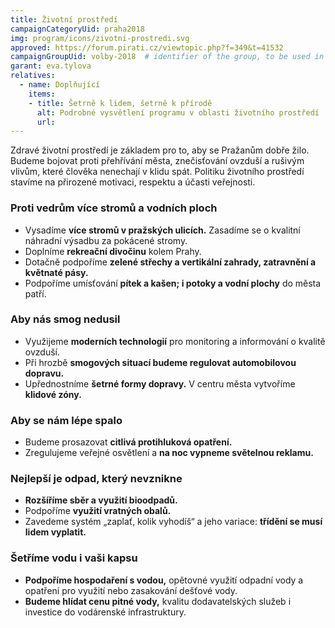 ```yaml
---
title: Životní prostředí
campaignCategoryUid: praha2018
img: program/icons/zivotni-prostredi.svg
approved: https://forum.pirati.cz/viewtopic.php?f=349&t=41532
campaignGroupUid: volby-2018  # identifier of the group, to be used in program point
garant: eva.tylova
relatives:
  - name: Doplňující
    items:
    - title: Šetrně k lidem, šetrně k přírodě
      alt: Podrobné vysvětlení programu v oblasti životního prostředí
      url: 
---
```


Zdravé životní prostředí je základem pro to, aby se Pražanům dobře žilo. Budeme
bojovat proti přehřívání města, znečisťování ovzduší a rušivým vlivům, které člověka
nenechají v klidu spát. Politiku životního prostředí stavíme na přirozené motivaci,
respektu a účasti veřejnosti.

### Proti vedrům více stromů a vodních ploch

* Vysadíme **více stromů v pražských ulicích.** Zasadíme se o kvalitní náhradní
výsadbu za pokácené stromy.
* Doplníme **rekreační divočinu** ​kolem Prahy.
* Dotačně podpoříme **zelené střechy a vertikální zahrady, zatravnění a květnaté pásy​.**
* Podpoříme umísťování **pítek a kašen; i potoky a vodní plochy** ​do města patří.

### Aby nás smog nedusil

* Využijeme **moderních technologií**​ pro monitoring a informování o kvalitě ovzduší.
* Při hrozbě **smogových situací budeme regulovat automobilovou dopravu​.**
* Upřednostníme **šetrné formy dopravy.** ​V centru města vytvoříme **klidové zóny​.**

### Aby se nám lépe spalo

* Budeme prosazovat **citlivá protihluková opatření.**
* Zregulujeme veřejné osvětlení a **na noc vypneme světelnou reklamu.**

### Nejlepší je odpad, který nevznikne

* **Rozšíříme sběr a využití bioodpadů.**
* Podpoříme **využití vratných obalů​.**
* Zavedeme systém „zaplať, kolik vyhodíš“ a jeho variace: **třídění se musí lidem vyplatit​.**

### Šetříme vodu i vaši kapsu

* **Podpoříme hospodaření s vodou​,** opětovné využití odpadní vody a opatření pro
využití nebo zasakování dešťové vody.
* **Budeme hlídat cenu pitné vody,** ​kvalitu dodavatelských služeb i investice do
vodárenské infrastruktury.

